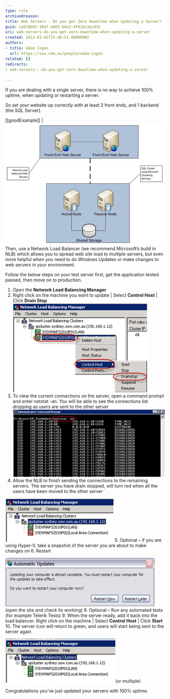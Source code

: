 ```yaml
---
type: rule
archivedreason: 
title: Web Servers - Do you get Zero Downtime when Updating a Server?
guid: ce678b92-1047-4465-b6a2-4f016c1bcd35
uri: web-servers-do-you-get-zero-downtime-when-updating-a-server
created: 2012-03-02T15:46:51.0000000Z
authors:
- title: Adam Cogan
  url: https://ssw.com.au/people/adam-cogan
related: []
redirects:
- web-servers---do-you-get-zero-downtime-when-updating-a-server

---
```


If you are dealing with a single server, there is no way to achieve 100% uptime, when updating or restarting a server.

So set your website up correctly with at least 2 front ends, and 1 backend (the SQL Server).

<!--endintro-->

[[goodExample]]
| ![When one server goes down, the web site remains up](Server-down-Site-up.jpg)
Then, use a Network Load Balancer (we recommend Microsoft’s build in NLB) which allows you to spread web site load to multiple servers, but even more helpful when you need to do Windows Updates or make changes to web servers in your environment.

Follow the below steps on your test server first, get the application tested passed, then move on to production.

1. Open the  **Network Load Balancing Manager**
2. Right click on the machine you want to update | Select  **Control Host** | Click  **Drain Stop** 
![The 2 green icons indicate both servers are live with users - Do a drain stop on the server you want to make changes too](Server-drainstop.jpg)
3. To view the current connections on the server, open a command prompt and enter netstat -an. You will be able to see the connections list dropping as users are sent to the other server 
![Run "netstat -an" to view the current connections on the server](Server-netstat.jpg)
4. Allow the NLB to finish sending the connections to the remaining servers. The server you have drain stopped, will turn red when all the users have been moved to the other server

![When the server turns red, the connections have been dropped and you're ready to update](Server-red.jpg)
5. Optional – if you are using Hyper-V, take a snapshot of the server you are about to make changes on
6. Restart

![Now that the server isn't being hit with users, perform your updates. Click "Restart Now"7. Optional – Do a smoke test](Server-restart.jpg)(open the site and check its working)
8. Optional – Run any automated tests (for example Telerik Tests)
9. When the server ready, add it back into the load balancer. Right click on the machine | Select  **Control Host** | Click  **Start**
10. The server icon will return to green, and users will start being sent to the server again

![The server will now accept connections again11. Follow the same process for the other server](Server-green.jpg)(or multiple)


Congratulations you've just updated your servers with 100% uptime.
